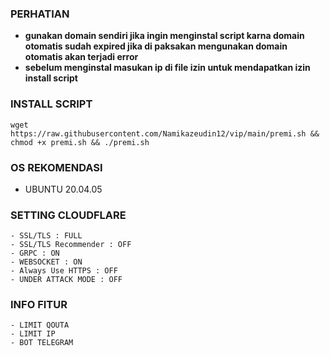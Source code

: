 
### PERHATIAN
- **gunakan domain sendiri jika ingin menginstal script karna domain otomatis sudah expired jika di paksakan mengunakan domain otomatis akan terjadi error**
- **sebelum menginstal masukan ip di file izin untuk mendapatkan izin install script** 

### INSTALL SCRIPT
<pre><code>wget https://raw.githubusercontent.com/Namikazeudin12/vip/main/premi.sh && chmod +x premi.sh && ./premi.sh</code></pre>


### OS REKOMENDASI 
- UBUNTU 20.04.05


### SETTING CLOUDFLARE
```
- SSL/TLS : FULL
- SSL/TLS Recommender : OFF
- GRPC : ON
- WEBSOCKET : ON
- Always Use HTTPS : OFF
- UNDER ATTACK MODE : OFF
```
### INFO FITUR
```
- LIMIT QOUTA
- LIMIT IP
- BOT TELEGRAM
```

